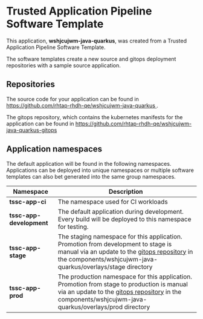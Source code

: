 # Trusted Application Pipeline Software Template

This application, **wshjcujwm-java-quarkus**, was created from a Trusted Application Pipeline Software Template.

The software templates create a new source and gitops deployment repositories with a sample source application. 

## Repositories

The source code for your application can be found in [https://github.com/rhtap-rhdh-qe/wshjcujwm-java-quarkus ](https://github.com/rhtap-rhdh-qe/wshjcujwm-java-quarkus ).
 
The gitops repository, which contains the kubernetes manifests for the application can be found in 
[https://github.com/rhtap-rhdh-qe/wshjcujwm-java-quarkus-gitops ](https://github.com/rhtap-rhdh-qe/wshjcujwm-java-quarkus-gitops ) 

## Application namespaces 

The default application will be found in the following namespaces. Applications can be deployed into unique namespaces or multiple software templates can also bet generated into the same group namespaces.  

|  Namespace   |  Description   |  
| -------- | -------- |
| **tssc-app-ci** | The namespace used for CI workloads |
| **tssc-app-development** | The default application during development. Every build will be deployed to this namespace for testing. |
| **tssc-app-stage** | The staging namespace for this application. Promotion from development to stage is manual via an update to the [gitops repository](https://github.com/rhtap-rhdh-qe/wshjcujwm-java-quarkus-gitops ) in the components/wshjcujwm-java-quarkus/overlays/stage directory |
| **tssc-app-prod** | The production namespace for this application. Promotion from stage to production is manual via an update to the [gitops repository](https://github.com/rhtap-rhdh-qe/wshjcujwm-java-quarkus-gitops ) in the components/wshjcujwm-java-quarkus/overlays/prod directory |